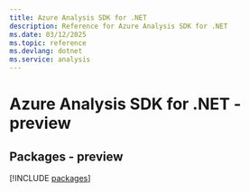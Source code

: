 ```yaml
---
title: Azure Analysis SDK for .NET
description: Reference for Azure Analysis SDK for .NET
ms.date: 03/12/2025
ms.topic: reference
ms.devlang: dotnet
ms.service: analysis
---
```

# Azure Analysis SDK for .NET - preview
## Packages - preview
[!INCLUDE [packages](analysis-index.md)]